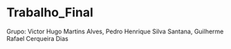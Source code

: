 # Trabalho_Final
Grupo: Victor Hugo Martins Alves, Pedro Henrique Silva Santana, Guilherme Rafael Cerqueira Dias
